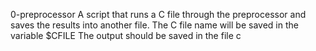 0-preprocessor
A script that runs a C file through the preprocessor and saves the results into another file.
The C file name will be saved in the variable $CFILE
The output should be saved in the file c

